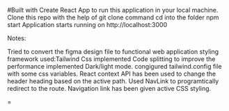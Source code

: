 #Built with Create React App
to run this application in your local machine.
Clone this repo with the help of git clone command
cd into the folder
npm start
Application starts running on http://localhost:3000

Notes:

Tried to convert the figma design file to functional web application
styling framework used:Tailwind Css
implemented Code splitting to improve the performance
implemented Dark/light mode.
congigured tailwind.config file with some css variables.
React context API has been used to change the header heading based on the active path.
Used NavLink to programtically redirect to the route.
Navigation link has been given active CSS styling.

=
